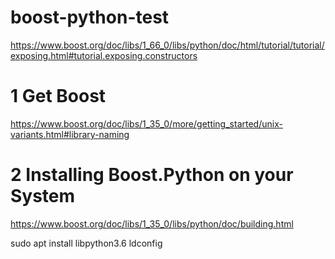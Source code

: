 # boost-python-test
https://www.boost.org/doc/libs/1_66_0/libs/python/doc/html/tutorial/tutorial/exposing.html#tutorial.exposing.constructors

# 1   Get Boost
https://www.boost.org/doc/libs/1_35_0/more/getting_started/unix-variants.html#library-naming

# 2 Installing Boost.Python on your System
https://www.boost.org/doc/libs/1_35_0/libs/python/doc/building.html


sudo apt install libpython3.6
ldconfig
